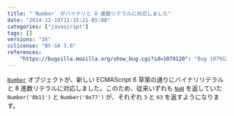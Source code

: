 ```yaml
---
title: "`Number` がバイナリと 8 進数リテラルに対応しました"
date: "2014-12-19T11:15:21-05:00"
categories: ["javascript"]
tags: []
versions: "36"
cclicense: "BY-SA 3.0"
references:
    "https://bugzilla.mozilla.org/show_bug.cgi?id=1079120": "Bug 1079120 – Make ToNumber(string) support binary and octal literals"
---
```

[`Number`](https://developer.mozilla.org/ja/docs/Web/JavaScript/Reference/Global_Objects/Number) オブジェクトが、新しい ECMAScript 6 草案の通りにバイナリリテラルと 8 進数リテラルに対応しました。このため、従来いずれも [`NaN`](https://developer.mozilla.org/ja/docs/Web/JavaScript/Reference/Global_Objects/NaN) を返していた `Number('0b11')` と `Number('0o77')` が、それぞれ `3` と `63` を返すようになります。
